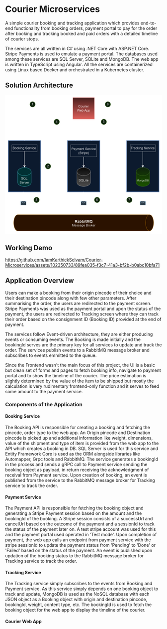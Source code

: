 # Courier Microservices

A simple courier booking and tracking application which provides end-to-end functionality from booking orders, payment portal to pay for the order after booking and tracking booked and paid orders with a detailed timeline of courier stops. 

The services are all written in C# using .NET Core with ASP.NET Core. Stripe Payments is used to emulate a payment portal. The databases used among these services are SQL Server, SQLite and MongoDB. The web app is written in TypeScript using Angular. All the services are containerized using Linux based Docker and orchestrated in a Kubernetes cluster.

## Solution Architecture
![Solution Diagram](https://github.com/IamKarthickSelvam/Courier-Microservices/blob/master/Courier%20Microservices.png)

## Working Demo
https://github.com/IamKarthickSelvam/Courier-Microservices/assets/102350733/89fea035-f3c7-41a3-bf2b-b0abc10bfa71

## Application Overview
Users can make a booking from their origin pincode of their choice and their destination pincode along with few other parameters. After summarising the order, the users are redirected to the payment screen. Stripe Payments was used as the payment portal and upon the status of the payment, the users are redirected to Tracking screen where they can track their order based on the consignment ID (Booking ID) provided at the end of payment.

The services follow Event-driven architecture, they are either producing events or consuming events. The Booking is made initially and the bookingId serves are the primary key for all services to update and track the order. The services publish events to a RabbitMQ message broker and subscribes to events emmitted to the queue.

Since the Frontend wasn't the main focus of this project, the UI is a basic but clean set of forms and pages to fetch booking info, navigate to payment portal and to show the timeline of the courier. The price estimation is slightly determined by the value of the item to be shipped but mostly the calculation is very rudimentary frontend-only function and it serves to feed some amount to the payment service.

### Components of the Application

#### Booking Service
The Booking API is responsible for creating a booking and fetching the pincode, order type to the web app. An Origin pincode and Destination pincode is picked up and additional information like weight, dimensions, value of the shipment and type of item is provided from the web app to the API which creates a booking in DB. SQL Server is used for this service and Entity Framework Core is used as the ORM alongside libraries like Automapper, Grpc tools and RabbitMQ. The service generates a bookingId in the process and sends a gRPC call to Payment service sending the booking object as payload, in return receiving the acknowledgment of receival from Payment service. Upon creation of booking, an event is published from the service to the RabbitMQ message broker for Tracking service to track the order.

#### Payment Service
The Payment API is responsible for fetching the booking object and generating a Stripe Payment session based on the amount and the bookingId of the booking. A Stripe session consists of a successUrl and cancelUrl based on the outcome of the payment and a sessionId to track the status of the payment later on. A test stripe account was used for this and the payment portal used operated in 'Test mode'. Upon completion of payment, the web app calls an endpoint from payment service with the stripe sessionId to update the payment status from 'Pending' to 'Done' or 'Failed' based on the status of the payment. An event is published upon updation of the booking status to the RabbitMQ message broker for Tracking service to track the order.

#### Tracking Service
The Tracking service simply subscribes to the events from Booking and Payment service. As this service simply depends on one booking object to track and update, MongoDB is used as the NoSQL database with each JSON object as a Booking object with origin and destination pincode, bookingId, weight, content type, etc. The bookingId is used to fetch the booking object for the web app to display the timeline of the courier.

#### Courier Web App
